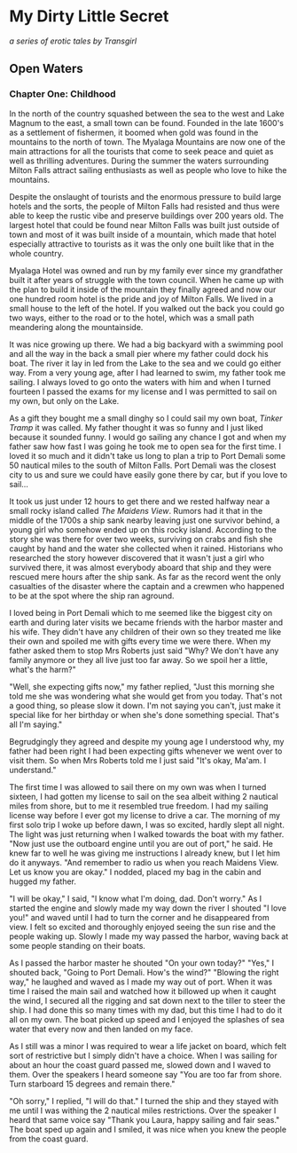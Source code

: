 # My Dirty Little Secret
_a series of erotic tales by Transgirl_

## Open Waters

### Chapter One: Childhood 

In the north of the country squashed between the sea to the west and Lake
Magnum to the east, a small town can be found. Founded in the late 1600's as a
settlement of fishermen, it boomed when gold was found in the mountains to the
north of town. The Myalaga Mountains are now one of the main attractions for
all the tourists that come to seek peace and quiet as well as thrilling
adventures. During the summer the waters surrounding Milton Falls attract
sailing enthusiasts as well as people who love to hike the mountains.

Despite the onslaught of tourists and the enormous pressure to build large
hotels and the sorts, the people of Milton Falls had resisted and thus were
able to keep the rustic vibe and preserve buildings over 200 years old. The
largest hotel that could be found near Milton Falls was built just outside of
town and most of it was built inside of a mountain, which made that hotel
especially attractive to tourists as it was the only one built like that in the
whole country.

Myalaga Hotel was owned and run by my family ever since my grandfather built it
after years of struggle with the town council. When he came up with the plan to
build it inside of the mountain they finally agreed and now our one hundred
room hotel is the pride and joy of Milton Falls. We lived in a small house to
the left of the hotel. If you walked out the back you could go two ways, either
to the road or to the hotel, which was a small path meandering along the
mountainside.

It was nice growing up there. We had a big backyard with a swimming pool and
all the way in the back a small pier where my father could dock his boat. The
river it lay in led from the Lake to the sea and we could go either way. From a
very young age, after I had learned to swim, my father took me sailing. I
always loved to go onto the waters with him and when I turned fourteen I passed
the exams for my license and I was permitted to sail on my own, but only on the
Lake.

As a gift they bought me a small dinghy so I could sail my own boat, _Tinker
Tramp_ it was called. My father thought it was so funny and I just liked
because it sounded funny. I would go sailing any chance I got and when my
father saw how fast I was going he took me to open sea for the first time. I
loved it so much and it didn't take us long to plan a trip to Port Demali some
50 nautical miles to the south of Milton Falls. Port Demali was the closest
city to us and sure we could have easily gone there by car, but if you love to
sail...

It took us just under 12 hours to get there and we rested halfway near a small
rocky island called _The Maidens View_. Rumors had it that in the middle of the
1700s a ship sank nearby leaving just one survivor behind, a young girl who
somehow ended up on this rocky island. According to the story she was there for
over two weeks, surviving on crabs and fish she caught by hand and the water
she collected when it rained. Historians who researched the story however
discovered that it wasn't just a girl who survived there, it was almost
everybody aboard that ship and they were rescued mere hours after the ship
sank. As far as the record went the only casualties of the disaster where the
captain and a crewmen who happened to be at the spot where the ship ran
aground.

I loved being in Port Demali which to me seemed like the biggest city on earth
and during later visits we became friends with the harbor master and his wife.
They didn't have any children of their own so they treated me like their own
and spoiled me with gifts every time we were there. When my father asked them
to stop Mrs Roberts just said "Why? We don't have any family anymore or they
all live just too far away. So we spoil her a little, what's the harm?"

"Well, she expecting gifts now," my father replied, "Just this morning she told
me she was wondering what she would get from you today. That's not a good
thing, so please slow it down. I'm not saying you can't, just make it special
like for her birthday or when she's done something special. That's all I'm
saying."

Begrudgingly they agreed and despite my young age I understood why, my father
had been right I had been expecting gifts whenever we went over to visit them.
So when Mrs Roberts told me I just said "It's okay, Ma'am. I understand."

The first time I was allowed to sail there on my own was when I turned sixteen,
I had gotten my license to sail on the sea albeit withing 2 nautical miles from
shore, but to me it resembled true freedom. I had my sailing license way before
I ever got my license to drive a car. The morning of my first solo trip I woke
up before dawn, I was so excited, hardly slept all night. The light was just
returning when I walked towards the boat with my father. "Now just use the
outboard engine until you are out of port," he said. He knew far to well he was
giving me instructions I already knew, but I let him do it anyways. "And
remember to radio us when you reach Maidens View. Let us know you are okay." I
nodded, placed my bag in the cabin and hugged my father.

"I will be okay," I said, "I know what I'm doing, dad. Don't worry." As I
started the engine and slowly made my way down the river I shouted "I love
you!" and waved until I had to turn the corner and he disappeared from view. I
felt so excited and thoroughly enjoyed seeing the sun rise and the people
waking up. Slowly I made my way passed the harbor, waving back at some people
standing on their boats.

As I passed the harbor master he shouted "On your own today?" "Yes," I shouted
back, "Going to Port Demali. How's the wind?" "Blowing the right way," he
laughed and waved as I made my way out of port. When it was time I raised the
main sail and watched how it billowed up when it caught the wind, I secured all
the rigging and sat down next to the tiller to steer the ship. I had done this
so many times with my dad, but this time I had to do it all on my own. The boat
picked up speed and I enjoyed the splashes of sea water that every now and then
landed on my face.

As I still was a minor I was required to wear a life jacket on board, which
felt sort of restrictive but I simply didn't have a choice. When I was sailing
for about an hour the coast guard passed me, slowed down and I waved to them.
Over the speakers I heard someone say "You are too far from shore. Turn
starboard 15 degrees and remain there."

"Oh sorry," I replied, "I will do that." I turned the ship and they stayed with
me until I was withing the 2 nautical miles restrictions. Over the speaker I
heard that same voice say "Thank you Laura, happy sailing and fair seas." The
boat sped up again and I smiled, it was nice when you knew the people from the
coast guard.
